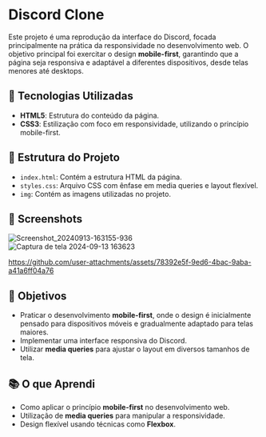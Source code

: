 # Discord Clone

Este projeto é uma reprodução da interface do Discord, focada principalmente na prática da responsividade no desenvolvimento web. O objetivo principal foi exercitar o design **mobile-first**, garantindo que a página seja responsiva e adaptável a diferentes dispositivos, desde telas menores até desktops.

## 🚀 Tecnologias Utilizadas

- **HTML5**: Estrutura do conteúdo da página.
- **CSS3**: Estilização com foco em responsividade, utilizando o princípio mobile-first.

## 📂 Estrutura do Projeto

- `index.html`: Contém a estrutura HTML da página.
- `styles.css`: Arquivo CSS com ênfase em media queries e layout flexível.
- `img`: Contém as imagens utilizadas no projeto. 

## 📸 Screenshots

![Screenshot_20240913-163155-936](https://github.com/user-attachments/assets/363e94a5-bccc-4586-9538-0a96f4fc0899)
![Captura de tela 2024-09-13 163623](https://github.com/user-attachments/assets/d36bcf00-6a27-455b-83e2-713f89093c4c)

https://github.com/user-attachments/assets/78392e5f-9ed6-4bac-9aba-a41a6ff04a76



## 🎯 Objetivos

- Praticar o desenvolvimento **mobile-first**, onde o design é inicialmente pensado para dispositivos móveis e gradualmente adaptado para telas maiores.
- Implementar uma interface responsiva do Discord.
- Utilizar **media queries** para ajustar o layout em diversos tamanhos de tela.

## 📚 O que Aprendi

- Como aplicar o princípio **mobile-first** no desenvolvimento web.
- Utilização de **media queries** para manipular a responsividade.
- Design flexível usando técnicas como **Flexbox**.
